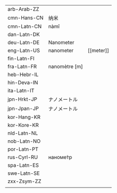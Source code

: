 | | | |
|-|-|-|
| arb-Arab-ZZ |  |  |
| cmn-Hans-CN | 纳米 |  |
| cmn-Latn-CN | nàmǐ |  |
| dan-Latn-DK |  |  |
| deu-Latn-DE | Nanometer |  |
| eng-Latn-US | nanometer | [[meter]] |
| fin-Latn-FI |  |  |
| fra-Latn-FR | nanomètre [m] |  |
| heb-Hebr-IL |  |  |
| hin-Deva-IN |  |  |
| ita-Latn-IT |  |  |
| jpn-Hrkt-JP | ナノメートル |  |
| jpn-Jpan-JP | ナノメートル |  |
| kor-Hang-KR |  |  |
| kor-Kore-KR |  |  |
| nld-Latn-NL |  |  |
| nob-Latn-NO |  |  |
| por-Latn-PT |  |  |
| rus-Cyrl-RU | наноме́тр |  |
| spa-Latn-ES |  |  |
| swe-Latn-SE |  |  |
| zxx-Zsym-ZZ |  |  |
|  |  |  |